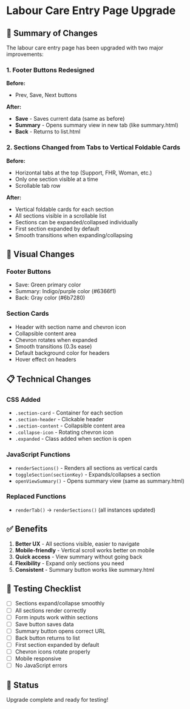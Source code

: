 # Labour Care Entry Page Upgrade

## 🎯 Summary of Changes

The labour care entry page has been upgraded with two major improvements:

### 1. Footer Buttons Redesigned
**Before:**
- Prev, Save, Next buttons

**After:**
- **Save** - Saves current data (same as before)
- **Summary** - Opens summary view in new tab (like summary.html)
- **Back** - Returns to list.html

### 2. Sections Changed from Tabs to Vertical Foldable Cards
**Before:**
- Horizontal tabs at the top (Support, FHR, Woman, etc.)
- Only one section visible at a time
- Scrollable tab row

**After:**
- Vertical foldable cards for each section
- All sections visible in a scrollable list
- Sections can be expanded/collapsed individually
- First section expanded by default
- Smooth transitions when expanding/collapsing

## 🎨 Visual Changes

### Footer Buttons
- Save: Green primary color
- Summary: Indigo/purple color (#6366f1)
- Back: Gray color (#6b7280)

### Section Cards
- Header with section name and chevron icon
- Collapsible content area
- Chevron rotates when expanded
- Smooth transitions (0.3s ease)
- Default background color for headers
- Hover effect on headers

## 📋 Technical Changes

### CSS Added
- `.section-card` - Container for each section
- `.section-header` - Clickable header
- `.section-content` - Collapsible content area
- `.collapse-icon` - Rotating chevron icon
- `.expanded` - Class added when section is open

### JavaScript Functions
- `renderSections()` - Renders all sections as vertical cards
- `toggleSection(sectionKey)` - Expands/collapses a section
- `openViewSummary()` - Opens summary view (same as summary.html)

### Replaced Functions
- `renderTab()` → `renderSections()` (all instances updated)

## ✅ Benefits

1. **Better UX** - All sections visible, easier to navigate
2. **Mobile-friendly** - Vertical scroll works better on mobile
3. **Quick access** - View summary without going back
4. **Flexibility** - Expand only sections you need
5. **Consistent** - Summary button works like summary.html

## 🔄 Testing Checklist

- [ ] Sections expand/collapse smoothly
- [ ] All sections render correctly
- [ ] Form inputs work within sections
- [ ] Save button saves data
- [ ] Summary button opens correct URL
- [ ] Back button returns to list
- [ ] First section expanded by default
- [ ] Chevron icons rotate properly
- [ ] Mobile responsive
- [ ] No JavaScript errors

## 🚀 Status
Upgrade complete and ready for testing!
